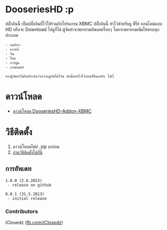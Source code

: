 # DooseriesHD :p #
ปลั๊กอินนี้ เป็นปลั๊กอินที่ไว้ใช้ร่วมกับโปรแกรม XBMC
ปลั๊กอินนี้ ทำไว้สำหรับดู ซีรี่ย์ ออนไลน์แบบ HD หรือจะ Download ไปดูก็ได้ 
ผู้จัดทำจะพยายามอัพเดทเรื่อยๆ โดยจะพยายามเพิ่มให้ครบทุกประเทศ 

	- อเมริกา
	- เกาหลี
	- จีน 
	- ไทย 
	- การ์ตูน
	- ภาพยนตร์ 

`ทางผู้จัดทำไม่รับประกันว่าเราจะดูกันได้กี่วัน ดังนั้นทำใจไว้ก่อนก็ดีนะครับ lol`

# ดาวน์โหลด #
- [ดาวน์โหลด DooseriesHD-Addon-XBMC](https://github.com/iClosedz/serieshd-xbmc-addons/raw/master/repository.dooserieshd/repository.dooserieshd.zip)

# วิธีติดตั้ง #
1. ดาวน์โหลดไฟล์ .zip มาก่อน
2. [อ่านวิธีติดตั้งได้ที่นี่](http://wiki.xbmc.org/index.php?title=Add-ons#How_to_install_from_a_ZIP_file)

## การอัพเดท ##

	1.0.0 (2.6.2013)
	 - release on github

	0.0.1 (31.5.2013)
	 - initial release

### Contributors ###
iClosedz ([fb.com/iClosedz](https://fb.com/iClosedz))
